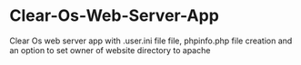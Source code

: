# Clear-Os-Web-Server-App
Clear Os web server app with .user.ini file file, phpinfo.php file creation and an option to set owner of website directory to apache
